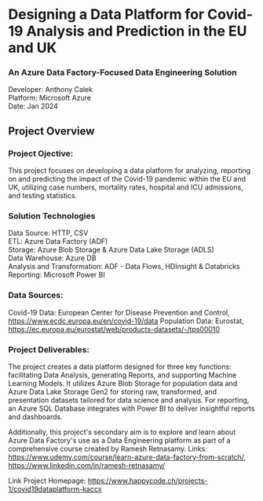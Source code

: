 # Designing a Data Platform for Covid-19 Analysis and Prediction in the EU and UK
### An Azure Data Factory-Focused Data Engineering Solution

Developer:  Anthony Calek \
Platform:  Microsoft Azure \
Date:  Jan 2024 

## Project Overview 

### Project Ojective:
This project focuses on developing a data platform for analyzing, reporting on and predicting the impact of the Covid-19 pandemic within the EU and UK, utilizing case numbers, mortality rates, hospital and ICU admissions, and testing statistics.

### Solution Technologies
Data Source:	HTTP, CSV \
ETL:	Azure Data Factory (ADF) \
Storage: 	Azure Blob Storage & Azure Data Lake Storage (ADLS) \
Data Warehouse:	Azure DB \
Analysis and Transformation: 	ADF - Data Flows, HDInsight & Databricks \
Reporting: 	Microsoft Power BI

### Data Sources:
Covid-19 Data:	European Center for Disease Prevention and Control, https://www.ecdc.europa.eu/en/covid-19/data
Population Data:	Eurostat, https://ec.europa.eu/eurostat/web/products-datasets/-/tps00010

### Project Deliverables:
The project creates a data platform designed for three key functions: facilitating Data Analysis, generating Reports, and supporting Machine Learning Models. It utilizes Azure Blob Storage for population data and Azure Data Lake Storage Gen2 for storing raw, transformed, and presentation datasets tailored for data science and analysis. For reporting, an Azure SQL Database integrates with Power BI to deliver insightful reports and dashboards. 

Additionally, this project's secondary aim is to explore and learn about Azure Data Factory's use as a Data Engineering platform as part of a comprehensive course created by Ramesh Retnasamy.
Links: https://www.udemy.com/course/learn-azure-data-factory-from-scratch/, https://www.linkedin.com/in/ramesh-retnasamy/

Link Project Homepage: https://www.happycode.ch/projects-1/covid19dataplatform-kaccx
